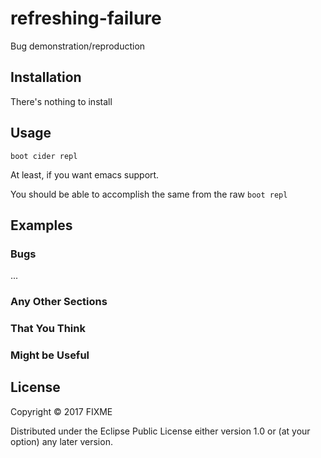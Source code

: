 # refreshing-failure

Bug demonstration/reproduction

## Installation

There's nothing to install

## Usage

    boot cider repl

At least, if you want emacs support.

You should be able to accomplish the same from the raw `boot repl`

## Examples



### Bugs

...

### Any Other Sections
### That You Think
### Might be Useful

## License

Copyright © 2017 FIXME

Distributed under the Eclipse Public License either version 1.0 or (at
your option) any later version.
